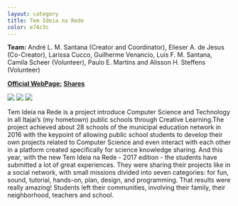 ```yaml
---
layout: category
title: Tem Ideia na Rede
color: e74c3c
---
```


 **Team:** André L. M. Santana (Creator and Coordinator), Elieser A. de Jesus (Co-Creator), Larissa Cucco, Guilherme Venancio, Luís F. M. Santana, Camila Scheer (Volunteer), Paulo E. Martins and Alisson H. Steffens (Volunteer) 

[**Official WebPage:**](http://www.temideianarede.com.br)
[**Shares**](https://temideianarede.com.br/evento)

![](https://i.imgur.com/felPuWt.jpg)
![](https://i.imgur.com/IIBosMq.jpg)
![](https://i.imgur.com/wY6Sf50.jpg)

Tem Ideia na Rede is a project introduce Computer Science and Technology in all Itajai’s (my hometown) public schools through Creative Learning.The project achieved about 28 schools of the municipal education network in 2016 with the keypoint of allowing public school students to develop their own projects related to Computer Science and even interact with each other in a platform created specifically for science knowledge sharing. And this year, with the new Tem Ideia na Rede - 2017 edition - the students have submitted a lot of great experiences. They were sharing their projects like in a social network, with small missions divided into seven categories: for fun, sound, tutorial, hands-on, plan, design, and programming. That results were really amazing! Students left their communities, involving their family, their neighborhood, teachers and school.
